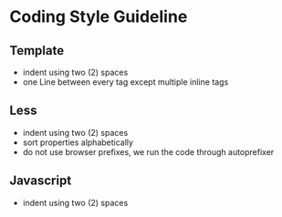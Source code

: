 # Coding Style Guideline

## Template
* indent using two (2) spaces
* one Line between every tag except multiple inline tags

## Less
* indent using two (2) spaces
* sort properties alphabetically
* do not use browser prefixes, we run the code through autoprefixer

## Javascript
* indent using two (2) spaces